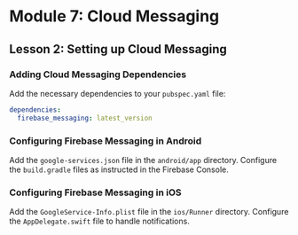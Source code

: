 # Module 7: Cloud Messaging

## Lesson 2: Setting up Cloud Messaging

### Adding Cloud Messaging Dependencies

Add the necessary dependencies to your `pubspec.yaml` file:

```yaml
dependencies:
  firebase_messaging: latest_version
```

### Configuring Firebase Messaging in Android

Add the `google-services.json` file in the `android/app` directory.
Configure the `build.gradle` files as instructed in the Firebase Console.

### Configuring Firebase Messaging in iOS

Add the `GoogleService-Info.plist` file in the `ios/Runner` directory.
Configure the `AppDelegate.swift` file to handle notifications.
